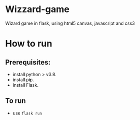 # Wizzard-game
Wizard game in flask, using html5 canvas, javascript and css3

# How to run
## Prerequisites:
  - install python > v3.8.
  - install pip.
  - install Flask.

## To run
- use `flask run`
